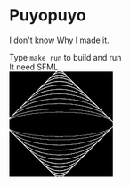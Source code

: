 # Puyopuyo
I don't know Why I made it.

Type `make run` to build and run  
It need SFML  
![画像](screenshot.png)

